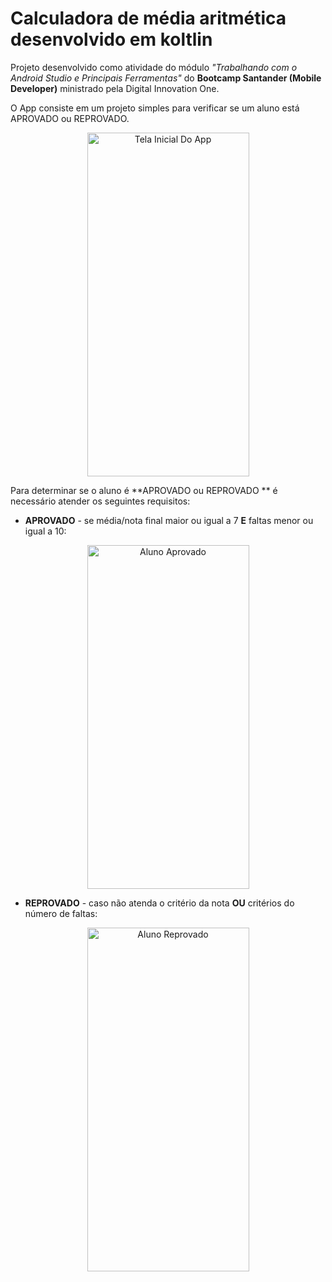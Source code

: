 # Calculadora de média aritmética desenvolvido em koltlin



Projeto desenvolvido como atividade do módulo _"Trabalhando com o Android Studio e Principais Ferramentas"_ do **Bootcamp Santander (Mobile Developer)** ministrado pela Digital Innovation One.

O App consiste em um projeto simples para verificar se um aluno está APROVADO ou REPROVADO.



<p align="center"> <img src="https://user-images.githubusercontent.com/62105051/124852261-706b0c80-df7a-11eb-869e-b2b386fd3219.jpg" alt="Tela Inicial Do App" width="259" height="550" /> <p>



Para determinar se o aluno é **APROVADO ou REPROVADO ** é necessário atender os seguintes requisitos: 



- **APROVADO** - se média/nota final maior ou igual a 7  **E** faltas menor ou igual a 10:

  

<p align="center"> <img src="https://user-images.githubusercontent.com/62105051/124853579-7b26a100-df7c-11eb-938d-15d5ce3a5acb.jpg" alt="Aluno Aprovado" width="259" height="550"/> <p>



- **REPROVADO** - caso não atenda o critério da nota **OU** critérios do número de faltas:

  

<p align="center"> <img src="https://user-images.githubusercontent.com/62105051/124853840-ebcdbd80-df7c-11eb-8416-464df750d53d.jpg" alt="Aluno Reprovado" width="259" height="550"/> <p>

